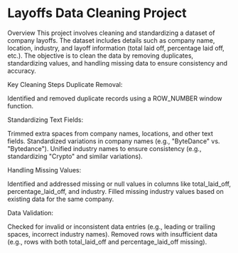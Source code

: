 # Layoffs Data Cleaning Project

Overview
This project involves cleaning and standardizing a dataset of company layoffs. The dataset includes details such as company name, location, industry, and layoff information (total laid off, percentage laid off, etc.). The objective is to clean the data by removing duplicates, standardizing values, and handling missing data to ensure consistency and accuracy.

Key Cleaning Steps
Duplicate Removal:

Identified and removed duplicate records using a ROW_NUMBER window function.

Standardizing Text Fields:

Trimmed extra spaces from company names, locations, and other text fields.
Standardized variations in company names (e.g., "ByteDance" vs. "Bytedance").
Unified industry names to ensure consistency (e.g., standardizing "Crypto" and similar variations).

Handling Missing Values:

Identified and addressed missing or null values in columns like total_laid_off, percentage_laid_off, and industry.
Filled missing industry values based on existing data for the same company.

Data Validation:

Checked for invalid or inconsistent data entries (e.g., leading or trailing spaces, incorrect industry names).
Removed rows with insufficient data (e.g., rows with both total_laid_off and percentage_laid_off missing).
